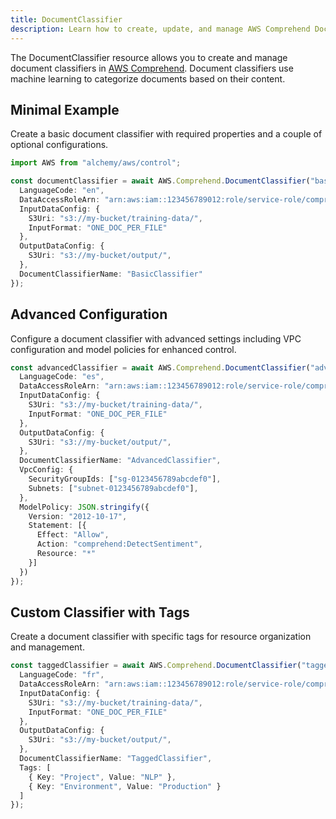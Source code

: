 ```yaml
---
title: DocumentClassifier
description: Learn how to create, update, and manage AWS Comprehend DocumentClassifiers using Alchemy Cloud Control.
---
```



The DocumentClassifier resource allows you to create and manage document classifiers in [AWS Comprehend](https://docs.aws.amazon.com/comprehend/latest/userguide/). Document classifiers use machine learning to categorize documents based on their content.

## Minimal Example

Create a basic document classifier with required properties and a couple of optional configurations.

```ts
import AWS from "alchemy/aws/control";

const documentClassifier = await AWS.Comprehend.DocumentClassifier("basicClassifier", {
  LanguageCode: "en",
  DataAccessRoleArn: "arn:aws:iam::123456789012:role/service-role/comprehend-access",
  InputDataConfig: {
    S3Uri: "s3://my-bucket/training-data/",
    InputFormat: "ONE_DOC_PER_FILE"
  },
  OutputDataConfig: {
    S3Uri: "s3://my-bucket/output/",
  },
  DocumentClassifierName: "BasicClassifier"
});
```

## Advanced Configuration

Configure a document classifier with advanced settings including VPC configuration and model policies for enhanced control.

```ts
const advancedClassifier = await AWS.Comprehend.DocumentClassifier("advancedClassifier", {
  LanguageCode: "es",
  DataAccessRoleArn: "arn:aws:iam::123456789012:role/service-role/comprehend-access",
  InputDataConfig: {
    S3Uri: "s3://my-bucket/training-data/",
    InputFormat: "ONE_DOC_PER_FILE"
  },
  OutputDataConfig: {
    S3Uri: "s3://my-bucket/output/",
  },
  DocumentClassifierName: "AdvancedClassifier",
  VpcConfig: {
    SecurityGroupIds: ["sg-0123456789abcdef0"],
    Subnets: ["subnet-0123456789abcdef0"],
  },
  ModelPolicy: JSON.stringify({
    Version: "2012-10-17",
    Statement: [{
      Effect: "Allow",
      Action: "comprehend:DetectSentiment",
      Resource: "*"
    }]
  })
});
```

## Custom Classifier with Tags

Create a document classifier with specific tags for resource organization and management.

```ts
const taggedClassifier = await AWS.Comprehend.DocumentClassifier("taggedClassifier", {
  LanguageCode: "fr",
  DataAccessRoleArn: "arn:aws:iam::123456789012:role/service-role/comprehend-access",
  InputDataConfig: {
    S3Uri: "s3://my-bucket/training-data/",
    InputFormat: "ONE_DOC_PER_FILE"
  },
  OutputDataConfig: {
    S3Uri: "s3://my-bucket/output/",
  },
  DocumentClassifierName: "TaggedClassifier",
  Tags: [
    { Key: "Project", Value: "NLP" },
    { Key: "Environment", Value: "Production" }
  ]
});
```
